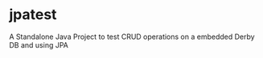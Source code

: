 jpatest
=======

A Standalone Java Project to test CRUD operations on a embedded Derby DB and using JPA
